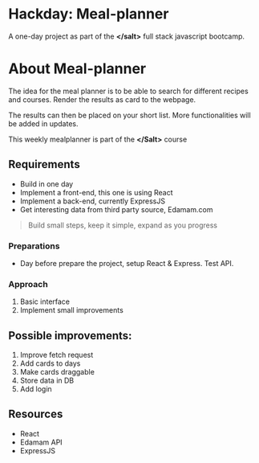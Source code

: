 # Hackday: Meal-planner

A one-day project as part of the **&lt;/salt>** full stack javascript bootcamp.

# About Meal-planner
The idea for the meal planner is to be able to search for different recipes and courses. Render the results as card to the webpage. 

The results can then be placed on your short list. More functionalities will be added in updates.

This weekly mealplanner is part of the **&lt;/Salt>** course


## Requirements

- Build in one day
- Implement a front-end, this one is using React
- Implement a back-end, currently ExpressJS
- Get interesting data from third party source, Edamam.com

> Build small steps, keep it simple, expand as you progress

### Preparations
 - Day before prepare the project, setup React & Express. Test API.

### Approach

1. Basic interface
2. Implement small improvements

## Possible improvements:
1. Improve fetch request
2. Add cards to days
3. Make cards draggable
4. Store data in DB
5. Add login


## Resources
- React
- Edamam API
- ExpressJS
